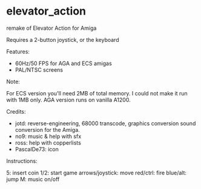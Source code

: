 # elevator_action
remake of Elevator Action for Amiga

Requires a 2-button joystick, or the keyboard

Features:

- 60Hz/50 FPS for AGA and ECS amigas
- PAL/NTSC screens

Note:

For ECS version you'll need 2MB of total memory. I could not make
it run with 1MB only. AGA version runs on vanilla A1200.

Credits:

- jotd: reverse-engineering, 68000 transcode, graphics conversion
  sound conversion for the Amiga.
- no9: music & help with sfx
- ross: help with copperlists
- PascalDe73: icon

Instructions:

5: insert coin
1/2: start game
arrows/joystick: move
red/ctrl: fire
blue/alt: jump
M: music on/off